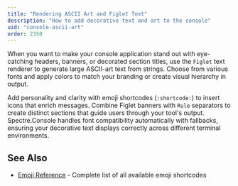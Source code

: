 ```yaml
---
title: "Rendering ASCII Art and Figlet Text"
description: "How to add decorative text and art to the console"
uid: "console-ascii-art"
order: 2350
---
```


When you want to make your console application stand out with eye-catching headers, banners, or decorated section titles, use the `Figlet` text renderer to generate large ASCII-art text from strings. Choose from various fonts and apply colors to match your branding or create visual hierarchy in output.

Add personality and clarity with emoji shortcodes (`:shortcode:`) to insert icons that enrich messages. Combine Figlet banners with `Rule` separators to create distinct sections that guide users through your tool's output. Spectre.Console handles font compatibility automatically with fallbacks, ensuring your decorative text displays correctly across different terminal environments.

## See Also

- [Emoji Reference](/console/reference/emoji-reference) - Complete list of all available emoji shortcodes